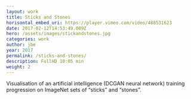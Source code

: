```yaml
---
layout: work
title: Sticks and Stones
horisontal_embed_uri: https://player.vimeo.com/video/488531623
date: 2017-02-12T14:53:49.009Z
hero: /assets/images/stickandstones.jpg
categories: work
author: jbe
year: 2017
permalink: /sticks-and-stones/
description: FullHD 10:05 min
weight: 2
---
```


Visualisation of an artificial intelligence (DCGAN neural network) training progression on ImageNet sets of “sticks” and “stones”.